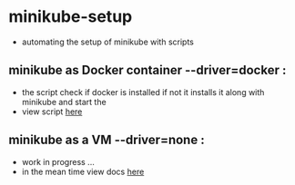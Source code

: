 # minikube-setup
* automating the setup of minikube with scripts
## minikube as Docker container --driver=docker :
* the script check if docker is installed if not it installs it along with minikube and start the
* view script <a href="./minikube-container">here</a> 
## minikube as a VM --driver=none :
* work in progress ...
* in the mean time view docs <a href="https://minikube.sigs.k8s.io/docs/drivers/none/">here</a>
